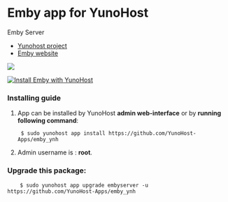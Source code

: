 # Emby app for YunoHost
Emby Server

- [Yunohost project](https://yunohost.org)
- [Emby website](https://emby.media/)

![](https://cdn.smarthomebeginner.com/images/2016/03/Emby-Server-Release-featured.jpg)


[![Install Emby with YunoHost](https://install-app.yunohost.org/install-with-yunohost.png)](https://install-app.yunohost.org/?app=emby)

### Installing guide

 1. App can be installed by YunoHost **admin web-interface** or by **running following command**:

         $ sudo yunohost app install https://github.com/YunoHost-Apps/emby_ynh
 1. Admin username is : **root**.

 
### Upgrade this package:

        $ sudo yunohost app upgrade embyserver -u https://github.com/YunoHost-Apps/emby_ynh

